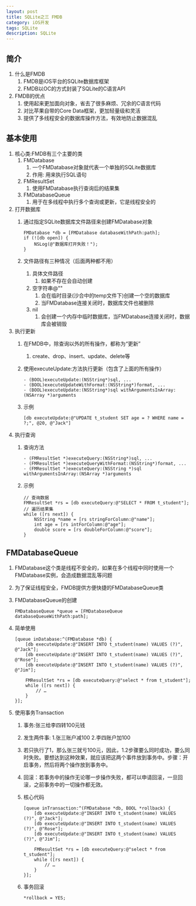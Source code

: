```yaml
---
layout: post
title: SQLite之三 FMDB
category: iOS开发
tags: SQLite
description: SQLite
---
```



## 简介
1. 什么是FMDB
    1. FMDB是iOS平台的SQLite数据库框架
    2. FMDB以OC的方式封装了SQLite的C语言API
2. FMDB的优点
    1. 使用起来更加面向对象，省去了很多麻烦、冗余的C语言代码
    2. 对比苹果自带的Core Data框架，更加轻量级和灵活
    3. 提供了多线程安全的数据库操作方法，有效地防止数据混乱

## 基本使用
1. 核心类:FMDB有三个主要的类
    1. FMDatabase
        1. 一个FMDatabase对象就代表一个单独的SQLite数据库
        2. 作用: 用来执行SQL语句
    2. FMResultSet
        1. 使用FMDatabase执行查询后的结果集
    3. FMDatabaseQueue
        1. 用于在多线程中执行多个查询或更新，它是线程安全的
2. 打开数据库
    1. 通过指定SQLite数据库文件路径来创建FMDatabase对象
        
        ```
        FMDatabase *db = [FMDatabase databaseWithPath:path];
        if (![db open]) {
            NSLog(@"数据库打开失败！");
        }
        ```
    2. 文件路径有三种情况（后面两种都不用）
        1. 具体文件路径
            1. 如果不存在会自动创建
        2. 空字符串@""
            1. 会在临时目录(沙合中的temp文件下)创建一个空的数据库
            2. 当FMDatabase连接关闭时，数据库文件也被删除
        3. nil
            1. 会创建一个内存中临时数据库，当FMDatabase连接关闭时，数据库会被销毁
3. 执行更新
    1. 在FMDB中，除查询以外的所有操作，都称为“更新”
        1. create、drop、insert、update、delete等
    2. 使用executeUpdate:方法执行更新（包含了上面的所有操作）
        
        ```
        - (BOOL)executeUpdate:(NSString*)sql, ...
        - (BOOL)executeUpdateWithFormat:(NSString*)format, ...
        - (BOOL)executeUpdate:(NSString*)sql withArgumentsInArray:(NSArray *)arguments
        ```
    3. 示例
    
        ```
        [db executeUpdate:@"UPDATE t_student SET age = ? WHERE name = ?;", @20, @"Jack"]
        ```
4. 执行查询
    1. 查询方法
        
        ```
        - (FMResultSet *)executeQuery:(NSString*)sql, ...
        - (FMResultSet *)executeQueryWithFormat:(NSString*)format, ...
        - (FMResultSet *)executeQuery:(NSString *)sql withArgumentsInArray:(NSArray *)arguments
        ```
    2.  示例
        
        ```
        // 查询数据
        FMResultSet *rs = [db executeQuery:@"SELECT * FROM t_student"];
        // 遍历结果集
        while ([rs next]) {
            NSString *name = [rs stringForColumn:@"name"];
            int age = [rs intForColumn:@"age"];
            double score = [rs doubleForColumn:@"score"];
        }
        ```
    
## FMDatabaseQueue
1. FMDatabase这个类是线程不安全的，如果在多个线程中同时使用一个FMDatabase实例，会造成数据混乱等问题
2. 为了保证线程安全，FMDB提供方便快捷的FMDatabaseQueue类
3. FMDatabaseQueue的创建
    
    ```
    FMDatabaseQueue *queue = [FMDatabaseQueue databaseQueueWithPath:path];
    ```
4. 简单使用
    
    ```
    [queue inDatabase:^(FMDatabase *db) {
        [db executeUpdate:@"INSERT INTO t_student(name) VALUES (?)", @"Jack"];
        [db executeUpdate:@"INSERT INTO t_student(name) VALUES (?)", @"Rose"];
        [db executeUpdate:@"INSERT INTO t_student(name) VALUES (?)", @"Jim"];
        
        FMResultSet *rs = [db executeQuery:@"select * from t_student"];
        while ([rs next]) {
            // …
        }
    }];
    ```
5. 使用事务Transaction
    1. 事务:张三给李四转100元钱
    2. 发生两件事: 1.张三账户减100  2.李四账户加100
    3. 若只执行了1，那么张三就亏100元，因此，1.2步骤要么同时成功，要么同时失败。要想达到这种效果，就应该把这两个事件放到事务中。步骤：开启事务，然后将两个操作放到事务中。
    4. 回滚：若事务中的操作无论哪一步操作失败，都可以申请回滚，一旦回滚，之前事务中的一切操作都无效。
    5. 核心代码
        
        ```
        [queue inTransaction:^(FMDatabase *db, BOOL *rollback) {
            [db executeUpdate:@"INSERT INTO t_student(name) VALUES (?)", @"Jack"];
            [db executeUpdate:@"INSERT INTO t_student(name) VALUES (?)", @"Rose"];
            [db executeUpdate:@"INSERT INTO t_student(name) VALUES (?)", @"Jim"];
            
            FMResultSet *rs = [db executeQuery:@"select * from t_student"];
            while ([rs next]) {
                // …
            }
        }];
        ```
    6. 事务回滚
        
        ```
        *rollback = YES;
        ```

